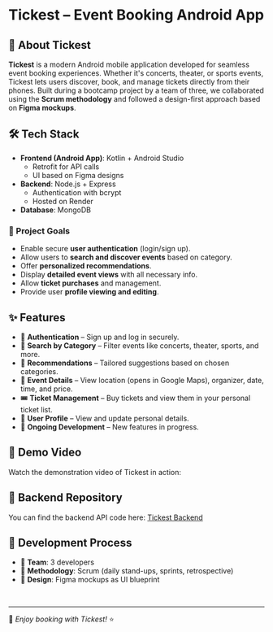 
# Tickest – Event Booking Android App

## 📱 About Tickest

**Tickest** is a modern Android mobile application developed for seamless event booking experiences. Whether it's concerts, theater, or sports events, Tickest lets users discover, book, and manage tickets directly from their phones. Built during a bootcamp project by a team of three, we collaborated using the **Scrum methodology** and followed a design-first approach based on **Figma mockups**.

## 🛠️ Tech Stack

- **Frontend (Android App)**: Kotlin + Android Studio
  - Retrofit for API calls
  - UI based on Figma designs
- **Backend**: Node.js + Express
  - Authentication with bcrypt
  - Hosted on Render
- **Database**: MongoDB

### 🎯 Project Goals

- Enable secure **user authentication** (login/sign up).
- Allow users to **search and discover events** based on category.
- Offer **personalized recommendations**.
- Display **detailed event views** with all necessary info.
- Allow **ticket purchases** and management.
- Provide user **profile viewing and editing**.

## ✨ Features

- 🔐 **Authentication** – Sign up and log in securely.
- 🔎 **Search by Category** – Filter events like concerts, theater, sports, and more.
- 🎯 **Recommendations** – Tailored suggestions based on chosen categories.
- 📍 **Event Details** – View location (opens in Google Maps), organizer, date, time, and price.
- 🎟 **Ticket Management** – Buy tickets and view them in your personal ticket list.
- 👤 **User Profile** – View and update personal details.
- 🔄 **Ongoing Development** – New features in progress.

## 🎥 Demo Video

Watch the demonstration video of Tickest in action:


## 🔗 Backend Repository

You can find the backend API code here: [Tickest Backend](https://github.com/EfstratiaGe/eventApp-backend)


## 🔄 Development Process

- 👥 **Team**: 3 developers
- 🧭 **Methodology**: Scrum (daily stand-ups, sprints, retrospective)
- 🎨 **Design**: Figma mockups as UI blueprint

<br>

---

🎫 *Enjoy booking with Tickest!* ⭐
